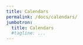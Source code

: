 ```yaml
---
title: Calendars
permalink: /docs/calendars/
jumbotron:
  title: Calendars
  #tagline: ...
---
```


